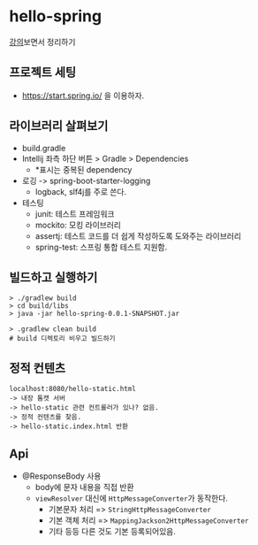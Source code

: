 # hello-spring

[강의](https://www.inflearn.com/course/%EC%8A%A4%ED%94%84%EB%A7%81-%EC%9E%85%EB%AC%B8-%EC%8A%A4%ED%94%84%EB%A7%81%EB%B6%80%ED%8A%B8)보면서
정리하기

## 프로젝트 세팅
- https://start.spring.io/ 을 이용하자.

## 라이브러리 살펴보기
- build.gradle
- Intellij 좌측 하단 버튼 > Gradle > Dependencies
  - *표시는 중복된 dependency
- 로깅 -> spring-boot-starter-logging
  - logback, slf4j를 주로 쓴다.
- 테스팅
  - junit: 테스트 프레임워크
  - mockito: 모킹 라이브러리
  - assertj: 테스트 코드를 더 쉽게 작성하도록 도와주는 라이브러리
  - spring-test: 스프링 통합 테스트 지원함.

## 빌드하고 실행하기

```shell
> ./gradlew build
> cd build/libs
> java -jar hello-spring-0.0.1-SNAPSHOT.jar
```

```shell
> .gradlew clean build
# build 디렉토리 비우고 빌드하기
```

## 정적 컨텐츠
```text
localhost:8080/hello-static.html
-> 내장 톰캣 서버
-> hello-static 관련 컨트롤러가 있나? 없음.
-> 정적 컨텐츠를 찾음.
-> hello-static.index.html 반환
```

## Api

- @ResponseBody 사용
  - body에 문자 내용을 직접 반환
  - `viewResolver` 대신에 `HttpMessageConverter`가 동작한다.
    - 기본문자 처리 => `StringHttpMessageConverter`
    - 기본 객체 처리 => `MappingJackson2HttpMessageConverter`
    - 기타 등등 다른 것도 기본 등록되어있음.
  